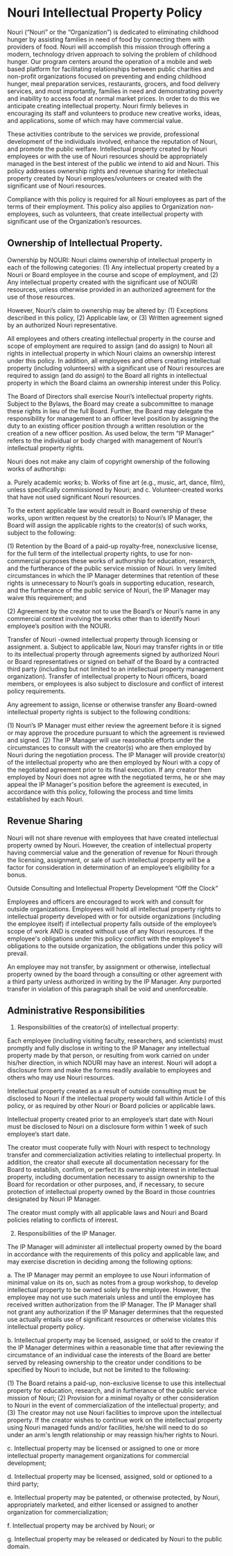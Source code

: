 # Nouri Intellectual Property Policy

Nouri (“Nouri” or the “Organization”) is dedicated to eliminating childhood hunger by assisting families in need of food by connecting them with providers of food. Nouri will accomplish this mission through offering a modern, technology driven approach to solving the problem of childhood hunger. Our program centers around the operation of a mobile and web based platform for facilitating relationships between public charities and non-profit organizations focused on preventing and ending childhood hunger, meal preparation services, restaurants, grocers, and food delivery services, and most importantly, families in need and demonstrating poverty and inability to access food at normal market prices. In order to do this we anticipate creating intellectual property. Nouri firmly believes in encouraging its staff and volunteers to produce new creative works, ideas, and applications, some of which may have commercial value.

These activities contribute to the services we provide, professional development of the individuals involved, enhance the reputation of Nouri, and promote the public welfare. Intellectual property created by Nouri employees or with the use of Nouri resources should be appropriately managed in the best interest of the public we intend to aid and Nouri. This policy addresses ownership rights and revenue sharing for intellectual property created by Nouri employees/volunteers or created with the significant use of Nouri resources.

Compliance with this policy is required for all Nouri employees as part of the terms of their employment. This policy also applies to Organization non-employees, such as volunteers, that create intellectual property with significant use of the Organization’s resources. 

## Ownership of Intellectual Property.

Ownership by NOURI: Nouri claims ownership of intellectual property in each of the following categories:
(1) Any intellectual property created by a Nouri or Board employee in the course and scope of employment, and 
(2) Any intellectual property created with the significant use of NOURI resources, unless otherwise provided in an authorized agreement for the use of those resources.

However, Nouri’s claim to ownership may be altered by:
(1) Exceptions described in this policy,
(2) Applicable law, or
(3) Written agreement signed by an authorized Nouri representative.

All employees and others creating intellectual property in the course and scope of employment are required to assign (and do assign) to Nouri all rights in intellectual property in which Nouri claims an ownership interest under this policy. In addition, all employees and others creating intellectual property (including volunteers) with a significant use of Nouri resources are required to assign (and do assign) to the Board all rights in intellectual property in which the Board claims an ownership interest under this Policy.

The Board of Directors shall exercise Nouri’s intellectual property rights. Subject to the Bylaws, the Board may create a subcommittee to manage these rights in lieu of the full Board. Further, the Board may delegate the responsibility for management to an officer level position by assigning the duty to an existing officer position through a written resolution or the creation of a new officer position. As used below, the term “IP Manager” refers to the individual or body charged with management of Nouri’s intellectual property rights.

Nouri does not make any claim of copyright ownership of the following works of authorship:

a. Purely academic works;
b. Works of fine art (e.g., music, art, dance, film), unless specifically commissioned by Nouri; and
c. Volunteer-created works that have not used significant Nouri resources.

To the extent applicable law would result in Board ownership of these works, upon written request by the creator(s) to Nouri’s IP Manager, the Board will assign the applicable rights to the creator(s) of such works, subject to the following:

(1) Retention by the Board of a paid-up royalty-free, nonexclusive license, for the full term of the intellectual property rights, to use for non-commercial purposes these works of authorship for education, research, and the furtherance of the public service mission of Nouri. In very limited circumstances in which the IP Manager determines that retention of these rights is unnecessary to Nouri’s goals in supporting education, research, and the furtherance of the public service of Nouri, the IP Manager may waive this requirement; and

(2) Agreement by the creator not to use the Board’s or Nouri’s name in any commercial context involving the works other than to identify Nouri employee’s position with the NOURI.

Transfer of Nouri -owned intellectual property through licensing or assignment.
a. Subject to applicable law, Nouri may transfer rights in or title to its intellectual property through agreements signed by authorized Nouri or Board representatives or signed on behalf of the Board by a contracted third party (including but not limited to an intellectual property management organization). Transfer of intellectual property to Nouri officers, board members, or employees is also subject to disclosure and conflict of interest policy requirements.

Any agreement to assign, license or otherwise transfer any Board-owned intellectual property rights is subject to the following conditions:

(1) Nouri’s IP Manager must either review the agreement before it is signed or may approve the procedure pursuant to which the agreement is reviewed and signed.
(2) The IP Manager will use reasonable efforts under the circumstances to consult with the creator(s) who are then employed by Nouri during the negotiation process. The IP Manager will provide creator(s) of the intellectual property who are then employed by Nouri with a copy of the negotiated agreement prior to its final execution. If any creator then employed by Nouri does not agree with the negotiated terms, he or she may appeal the IP Manager's position before the agreement is executed, in accordance with this policy, following the process and time limits established by each Nouri.

## Revenue Sharing

Nouri will not share revenue with employees that have created intellectual property owned by Nouri. However, the creation of intellectual property having commercial value and the generation of revenue for Nouri through the licensing, assignment, or sale of such intellectual property will be a factor for consideration in determination of an employee’s eligibility for a bonus.

Outside Consulting and Intellectual Property Development “Off the Clock”

Employees and officers are encouraged to work with and consult for outside organizations. Employees will hold all intellectual property rights to intellectual property developed with or for outside organizations (including the employee itself) if intellectual property falls outside of the employee’s scope of work AND is created without use of any Nouri resources. If the employee's obligations under this policy conflict with the employee's obligations to the outside organization, the obligations under this policy will prevail.

An employee may not transfer, by assignment or otherwise, intellectual property owned by the board through a consulting or other agreement with a third party unless authorized in writing by the IP Manager. Any purported transfer in violation of this paragraph shall be void and unenforceable.

## Administrative Responsibilities

1. Responsibilities of the creator(s) of intellectual property:

Each employee (including visiting faculty, researchers, and scientists) must promptly and fully disclose in writing to the IP Manager any intellectual property made by that person, or resulting from work carried on under his/her direction, in which NOURI may have an interest. Nouri will adopt a disclosure form and make the forms readily available to employees and others who may use Nouri resources.

Intellectual property created as a result of outside consulting must be disclosed to Nouri if the intellectual property would fall within Article I of this policy, or as required by other Nouri or Board policies or applicable laws.

Intellectual property created prior to an employee’s start date with Nouri must be disclosed to Nouri on a disclosure form within 1 week of such employee’s start date.

The creator must cooperate fully with Nouri with respect to technology transfer and commercialization activities relating to intellectual property. In addition, the creator shall execute all documentation necessary for the Board to establish, confirm, or perfect its ownership interest in intellectual property, including documentation necessary to assign ownership to the Board for recordation or other purposes, and, if necessary, to secure protection of intellectual property owned by the Board in those countries designated by Nouri IP Manager.

The creator must comply with all applicable laws and Nouri and Board policies relating to conflicts of interest.

2. Responsibilities of the IP Manager. 

The IP Manager will administer all intellectual property owned by the board in accordance with the requirements of this policy and applicable law, and may exercise discretion in deciding among the following options:

a. The IP Manager may permit an employee to use Nouri information of minimal value on its on, such as notes from a group workshop, to develop intellectual property to be owned solely by the employee. However, the employee may not use such materials unless and until the employee has received written authorization from the IP Manager. The IP Manager shall not grant any authorization if the IP Manager determines that the requested use actually entails use of significant resources or otherwise violates this intellectual property policy.

b. Intellectual property may be licensed, assigned, or sold to the creator if the IP Manager determines within a reasonable time that after reviewing the circumstance of an individual case the interests of the Board are better served by releasing ownership to the creator under conditions to be specified by Nouri to include, but not be limited to the following:

(1) The Board retains a paid-up, non-exclusive license to use this intellectual property for education, research, and in furtherance of the public service mission of Nouri;
(2) Provision for a minimal royalty or other consideration to Nouri in the event of commercialization of the intellectual property; and
(3) The creator may not use Nouri facilities to improve upon the intellectual property. If the creator wishes to continue work on the intellectual property using Nouri managed funds and/or facilities, he/she will need to do so under an arm's length relationship or may reassign his/her rights to Nouri.

c. Intellectual property may be licensed or assigned to one or more intellectual property management organizations for commercial development;

d. Intellectual property may be licensed, assigned, sold or optioned to a third party;

e. Intellectual property may be patented, or otherwise protected, by Nouri, appropriately marketed, and either licensed or assigned to another organization for commercialization;

f. Intellectual property may be archived by Nouri; or

g. Intellectual property may be released or dedicated by Nouri to the public domain.
